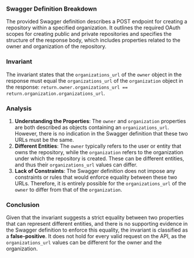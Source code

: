 ### Swagger Definition Breakdown
The provided Swagger definition describes a POST endpoint for creating a repository within a specified organization. It outlines the required OAuth scopes for creating public and private repositories and specifies the structure of the response body, which includes properties related to the owner and organization of the repository.

### Invariant
The invariant states that the `organizations_url` of the `owner` object in the response must equal the `organizations_url` of the `organization` object in the response: `return.owner.organizations_url == return.organization.organizations_url`.

### Analysis
1. **Understanding the Properties**: The `owner` and `organization` properties are both described as objects containing an `organizations_url`. However, there is no indication in the Swagger definition that these two URLs must be the same. 
2. **Different Entities**: The `owner` typically refers to the user or entity that owns the repository, while the `organization` refers to the organization under which the repository is created. These can be different entities, and thus their `organizations_url` values can differ.
3. **Lack of Constraints**: The Swagger definition does not impose any constraints or rules that would enforce equality between these two URLs. Therefore, it is entirely possible for the `organizations_url` of the `owner` to differ from that of the `organization`.

### Conclusion
Given that the invariant suggests a strict equality between two properties that can represent different entities, and there is no supporting evidence in the Swagger definition to enforce this equality, the invariant is classified as a **false-positive**. It does not hold for every valid request on the API, as the `organizations_url` values can be different for the owner and the organization.
